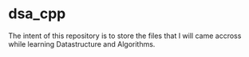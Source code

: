 # dsa_cpp

The intent of this repository is to store the files that I will came accross while learning Datastructure and Algorithms.
